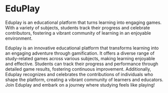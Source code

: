 # EduPlay
Eduplay is an educational platform that turns learning into engaging games. With a variety of subjects, students track their progress and celebrate contributors, fostering a vibrant community of learning in an enjoyable environment.

Eduplay is an innovative educational platform that transforms learning into an engaging adventure through gamification. It offers a diverse range of study-related games across various subjects, making learning enjoyable and effective. Students can track their progress and performance through detailed game results, fostering continuous improvement. Additionally, Eduplay recognizes and celebrates the contributions of individuals who shape the platform, creating a vibrant community of learners and educators. Join Eduplay and embark on a journey where studying feels like playing!
